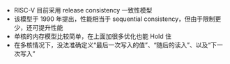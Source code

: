 * RISC-V 目前采用 release consistency 一致性模型
* 该模型于 1990 年提出，性能相当于 sequential consistency，但由于限制更少，还可提升性能
* 单核的内存模型比较简单，在上面加很多优化也能 Hold 住
* 在多核情况下，没法准确定义“最后一次写入的值”、“随后的读入”、以及“下一次写入”

